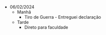 - 06/02/2024
	- Manhã
		- Tiro de Guerra - Entreguei declaração
	- Tarde
		- Direto para faculdade

